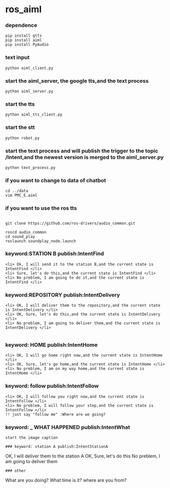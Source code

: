 # ros_aiml

### dependence
```
pip install gtts
pip install aiml
pip install PyAudio
```
### text input
```
python aiml_client.py

```
### start the aiml_server, the google tts,and the text process
```
python aiml_server.py

```
### start the tts
```
python aiml_tts_client.py

```

### start the stt
```
python robot.py
```
### start the text process and will publish the trigger to the topic /Intent,and the newest version is merged to the aiml_server.py

```
python text_process.py

```
### if you want to change to data of chatbot

```
cd ../data
vim PMC_E.aiml

```
### if you want to use the ros tts
```

git clone https://github.com/ros-drivers/audio_common.git

roscd audio_common
cd sound_play
roslaunch soundplay_node.launch

```
### keyword:STATION B publish:IntentFind
```
<li> Ok, I will send it to the station B,and the current state is IntentFind </li>
<li> Sure, let's do this,and the current state is IntentFind </li>
<li> No preblem, I am going to do it,and the current state is IntentFind </li>
```
### keyword:REPOSITORY publish:IntentDelivery
```
<li> OK, I will deliver them to the repository,and the current state is IntentDelivery </li>
<li> OK, Sure, let's do this,and the current state is IntentDelivery </li>
<li> No preblem, I am going to deliver them,and the current state is IntentDelivery </li>


```
### keyword: HOME publish:IntentHome
```
<li> OK, I will go home right now,and the current state is IntentHome </li>
<li> OK, Sure, let's go home,and the current state is IntentHome </li>
<li> No preblem, I am on my way home,and the current state is IntentHome </li>
```
### keyword: follow publish:IntentFollow
```
<li> OK, I will follow you right now,and the current state is IntentFollow </li>
<li> No preblem, I will follow your step,and the current state is IntentFollow </li>
!! just say "follow me" :Where are we going?
```

### keyword: _ WHAT HAPPENED publish:IntentWhat
```
start the image caption
```

```
### keyword: station A publish:IntentStationA

```
OK, I will deliver them to the station A
OK, Sure, let's do this
No preblem, I am going to deliver them
```
### other
```
What are you doing?
What time is it?
where are you from?


